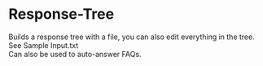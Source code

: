 # Response-Tree
Builds a response tree with a file, you can also edit everything in the tree. <br >
See Sample Input.txt <br >
Can also be used to auto-answer FAQs.
